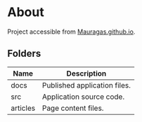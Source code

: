 # About

Project accessible from [Mauragas.github.io](https://mauragas.github.io/).

## Folders

| Name     | Description                  |
| -------- | ---------------------------- |
| docs     | Published application files. |
| src      | Application source code.     |
| articles | Page content files.          |
